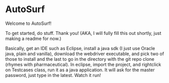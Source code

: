 # AutoSurf
Welcome to AutoSurf!

To get started, do stuff.  Thank you!
(AKA, I will fully fill this out shortly, just making a readme for now.)

Basically, get an IDE such as Eclipse, install a java sdk (I just use Oracle java, plain and vanilla), download the webdriver executable, and pick two of those to install and the last to go in the directory with the git repo clone (rhymes with pharmaceutical).
In eclipse, import the project, and rightclick on Testcases class, run it as a java application.  It will ask for the master password, just type in the latest.  Watch it run!
